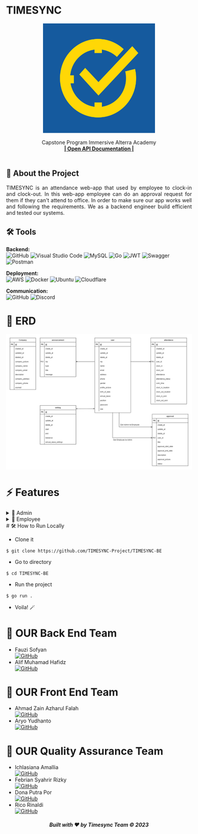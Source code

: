 # TIMESYNC
<div align="center">
  <a href="https://github.com/orgs/TIMESYNC-Project/repositories">
    <img src="sample/images/logo.png" width="304" height="297">
  </a>

  <p align="center">
    Capstone Program Immersive Alterra Academy
    <br />
    <a href="https://app.swaggerhub.com/apis-docs/fauzilax/TIMESYNC/1.0.0"><strong>| Open API Documentation |</strong></a>
    <br />
    <br />
  </p>
</div>

## 📑 About the Project
<p align="justify">TIMESYNC is an attendance web-app that used by employee to clock-in and clock-out. In this web-app employee can do an approval request for them if they can't attend to office. In order to make sure our app works well and following the requirements. We as a backend engineer build efficient and tested our systems.</p>

## 🛠 Tools
**Backend:** <br>
![GitHub](https://img.shields.io/badge/github-%23121011.svg?style=for-the-badge&logo=github&logoColor=white)
![Visual Studio Code](https://img.shields.io/badge/Visual%20Studio%20Code-0078d7.svg?style=for-the-badge&logo=visual-studio-code&logoColor=white)
![MySQL](https://img.shields.io/badge/mysql-%2300f.svg?style=for-the-badge&logo=mysql&logoColor=white)
![Go](https://img.shields.io/badge/go-%2300ADD8.svg?style=for-the-badge&logo=go&logoColor=white)
![JWT](https://img.shields.io/badge/JWT-black?style=for-the-badge&logo=JSON%20web%20tokens)
![Swagger](https://img.shields.io/badge/-Swagger-%23Clojure?style=for-the-badge&logo=swagger&logoColor=white)
![Postman](https://img.shields.io/badge/Postman-FF6C37?style=for-the-badge&logo=postman&logoColor=white)

**Deployment:** <br>
![AWS](https://img.shields.io/badge/AWS-%23FF9900.svg?style=for-the-badge&logo=amazon-aws&logoColor=white)
![Docker](https://img.shields.io/badge/docker-%230db7ed.svg?style=for-the-badge&logo=docker&logoColor=white)
![Ubuntu](https://img.shields.io/badge/Ubuntu-E95420?style=for-the-badge&logo=ubuntu&logoColor=white)
![Cloudflare](https://img.shields.io/badge/Cloudflare-F38020?style=for-the-badge&logo=Cloudflare&logoColor=white)

**Communication:**  
![GitHub](https://img.shields.io/badge/github%20Project-%23121011.svg?style=for-the-badge&logo=github&logoColor=white)
![Discord](https://img.shields.io/badge/Discord-%237289DA.svg?style=for-the-badge&logo=discord&logoColor=white)

# 🔗 ERD
<img src="ERD.png">

# ⚡ Features

<details>
  <summary>👶 Admin</summary>
  
| Method      | Endpoint            | Params      |q-Params            | JWT Token   | Function                                |
| ----------- | ------------------- | ----------- |--------------------| ----------- | --------------------------------------- |
| POST        | /register           | -           |-                   | YES         | Register a new employee                 |
| POST        | /register/csv       | -           |-                   | YES         | Register a new employee via csv         |
| POST        | /login              | -           |-                   | NO          | Login to the system                     |
| GET         | /companies          | -           |-                   | YES         | Show company profile                    |
| PUT         | /companies          | -           |-                   | YES         | Update company profile                  |
| GET         | /employees          | -           |-                   | YES         | Get all employee data                   |
| GET         | /employees/{id}     | employee_id |-                   | YES         | get employee profile                    |
| PUT         | /employees/{id}     | employee_id |-                   | YES         | Update employee profile                 |
| DELETE      | /employees/{id}     | employee_id |-                   | YES         | Deactivate employee account             |
| GET         | /setting            | -           |-                   | YES         | Get setting data                        |
| PUT         | /setting            | -           |-                   | YES         | Update setting data                     |
| POST        | /announcements      | -           |-                   | YES         | Post Announcement to employee           |
| GET         | /announcements      | -           |-                   | YES         | Get all Announcements                   |
| DELETE      | /announcements      | announcement_id          |-                   | YES         | Delete Announcements                    |
| GET         | /presences/total    | -           |-                   | YES         | Get total employee presences in a day   |
| POST        | /attendances/{id}   | employee_id |-                   | YES         | Make an attendance for employee         |
| GET         | /approvals          | -           |-                   | YES         | Get all employees approval records      |
| GET        | /approvals/{id}     | approval_id          |-                   | YES         | Get approval details                    |
| PUT       | /approvals/{id}     | approval_id         |-                   | YES         | Update employee approval status         |
| GET         | /graph              | -           |type,year_month,limit        | YES         | Get data for graph                      |
| GET         | /search             | -           |q| YES         | Search for employee name or employee nip|
| GET         | /record/{id}            | employee_id          |-                   | YES         | Get employee attendance record          |
| GET         | /presences/detail/{id}   | presence_id          |-                   | YES         | Get employee presences detail           |
  
</details>

<details>
  <summary>👶 Employee</summary>
  
| Method      | Endpoint            | Params      | JWT Token   | Function                                |
| ----------- | ------------------- | ----------- | ----------- | --------------------------------------- |
| POST        | /login              | -           | NO          | Login to the system                     |
| GET         | /employees/profile   | -    | YES          | Show Employee Profile  |
| PUT         | /employees   | -    | YES          | Update photo and password for employee  |
| GET         | /announcements/{id}   | announcement_id    | YES          | GET announcement detail  |
| GET         | /presences   | -    | YES          | GET total presences in a day per employee  |
| POST         | /attendances   | -    | YES          | Employee Clock In  |
| PUT         | /attendances   | -    | YES          | Employee Clock Out  |
| GET         | /attendances   | -    | YES          | Get Employee Attendances Record  |
| POST         | /approvals              | -           | YES         | Employee can make an approval for permission                    |
| GET         | /employee/approvals              | -           | YES         | GET Employee approvals record                    |
| GET      | /inbox              | -           | YES         | GET inbox message from admin for employee                 |
  
</details>
# 🛠️ How to Run Locally

- Clone it

```
$ git clone https://github.com/TIMESYNC-Project/TIMESYNC-BE
```

- Go to directory

```
$ cd TIMESYNC-BE
```
- Run the project
```
$ go run .
```

- Voila! 🪄

# 🤖 OUR Back End Team

-  Fauzi Sofyan <br>  [![GitHub](https://img.shields.io/badge/Fauzi-%23121011.svg?style=for-the-badge&logo=github&logoColor=white)](https://github.com/fauzilax)
-  Alif Muhamad Hafidz <br>  [![GitHub](https://img.shields.io/badge/Alif-%23121011.svg?style=for-the-badge&logo=github&logoColor=white)](https://github.com/AlifMuhamadHafidz)

# 🤖 OUR Front End Team

-  Ahmad Zain Azharul Falah <br>  [![GitHub](https://img.shields.io/badge/Zain-%23121011.svg?style=for-the-badge&logo=github&logoColor=white)](https://github.com/zenzett)
-  Aryo Yudhanto <br>  [![GitHub](https://img.shields.io/badge/Yudha-%23121011.svg?style=for-the-badge&logo=github&logoColor=white)](https://github.com/aryoyudhanto)

# 🤖 OUR Quality Assurance Team

-  Ichlasiana Amallia <br>  [![GitHub](https://img.shields.io/badge/Amel-%23121011.svg?style=for-the-badge&logo=github&logoColor=white)](https://github.com/ichlasiana)
-  Febrian Syahrir Rizky <br>  [![GitHub](https://img.shields.io/badge/Febrian-%23121011.svg?style=for-the-badge&logo=github&logoColor=white)](https://github.com/rizkysyahrir)
-  Dona Putra Por <br>  [![GitHub](https://img.shields.io/badge/Dona-%23121011.svg?style=for-the-badge&logo=github&logoColor=white)](https://github.com/donaputra)
-  Rico Rinaldi <br>  [![GitHub](https://img.shields.io/badge/Rico-%23121011.svg?style=for-the-badge&logo=github&logoColor=white)](https://github.com/RicoRinaldi93)

<h5>
<p align="center">Built with ❤️ by Timesync Team ©️ 2023</p>
</h5>
